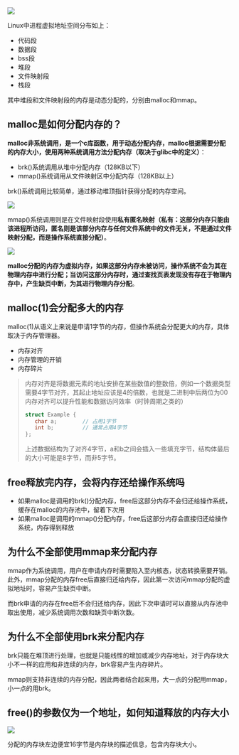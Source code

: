 <img src="https://cdn.xiaolincoding.com/gh/xiaolincoder/%E6%93%8D%E4%BD%9C%E7%B3%BB%E7%BB%9F/%E8%99%9A%E6%8B%9F%E5%86%85%E5%AD%98/32%E4%BD%8D%E8%99%9A%E6%8B%9F%E5%86%85%E5%AD%98%E5%B8%83%E5%B1%80.png">

Linux中进程虚拟地址空间分布如上：

- 代码段
- 数据段
- bss段
- 堆段
- 文件映射段
- 栈段

其中堆段和文件映射段的内存是动态分配的，分别由malloc和mmap。

## malloc是如何分配内存的？

**malloc非系统调用，是一个c库函数，用于动态分配内存，malloc根据需要分配的内存大小，使用两种系统调用方法分配内存（取决于glibc中的定义）**：

- brk()系统调用从堆中分配内存（128KB以下）
- mmap()系统调用从文件映射区中分配内存（128KB以上）

brk()系统调用比较简单，通过移动堆顶指针获得分配的内存空间。

<img src="https://cdn.xiaolincoding.com/gh/xiaolincoder/ImageHost/%E6%93%8D%E4%BD%9C%E7%B3%BB%E7%BB%9F/%E5%86%85%E5%AD%98%E7%AE%A1%E7%90%86/brk%E7%94%B3%E8%AF%B7.png">

mmap()系统调用则是在文件映射段使用**私有匿名映射（私有：这部分内存只能由该进程所访问，匿名则是该部分内存与任何文件系统中的文件无关，不是通过文件映射分配，而是操作系统直接分配）**。

<img src="https://cdn.xiaolincoding.com/gh/xiaolincoder/ImageHost/%E6%93%8D%E4%BD%9C%E7%B3%BB%E7%BB%9F/%E5%86%85%E5%AD%98%E7%AE%A1%E7%90%86/mmap%E7%94%B3%E8%AF%B7.png">

**malloc分配的内存为虚拟内存，如果这部分内存未被访问，操作系统不会为其在物理内存中进行分配；当访问这部分内存时，通过查找页表发现没有存在于物理内存中，产生缺页中断，为其进行物理内存分配**。

## malloc(1)会分配多大的内存

malloc(1)从语义上来说是申请1字节的内存，但操作系统会分配更大的内存，具体取决于内存管理器。

- 内存对齐 
- 内存管理的开销
- 内存碎片

> 内存对齐是将数据元素的地址安排在某些数值的整数倍，例如一个数据类型需要4字节对齐，其起止地址应该是4的倍数，也就是二进制中后两位为00
> 内存对齐可以提升性能和数据访问效率（时钟周期之类的）
> ```c++
> struct Example {
>    char a;        // 占用1字节
>    int b;         // 通常占用4字节
> };
> ```
> 上述数据结构为了对齐4字节，a和b之间会插入一些填充字节，结构体最后的大小可能是8字节，而非5字节。

## free释放完内存，会将内存还给操作系统吗

- 如果malloc是调用的brk()分配内存，free后这部分内存不会归还给操作系统，缓存在malloc的内存池中，留着下次用
- 如果malloc是调用的mmap()分配内存，free后这部分内存会直接归还给操作系统，内存得到释放

## 为什么不全部使用mmap来分配内存

mmap作为系统调用，用户在申请内存时需要陷入至内核态，状态转换需要开销。此外，mmap分配的内存free后直接归还给内存，因此第一次访问mmap分配的虚拟地址时，容易产生缺页中断。

而brk申请的内存在free后不会归还给内存，因此下次申请时可以直接从内存池中取出使用，减少系统调用次数和缺页中断次数。

## 为什么不全部使用brk来分配内存

brk只能在堆顶进行处理，也就是只能线性的增加或减少内存地址，对于内存块大小不一样的应用和非连续的内存，brk容易产生内存碎片。

mmap则支持非连续的内存分配，因此两者结合起来用，大一点的分配用mmap，小一点的用brk。

## free()的参数仅为一个地址，如何知道释放的内存大小

<img src="https://cdn.xiaolincoding.com//mysql/other/cb6e3ce4532ff0a6bfd60fe3e52a806e.png">

分配的内存块左边便宜16字节是内存块的描述信息，包含内存块大小。